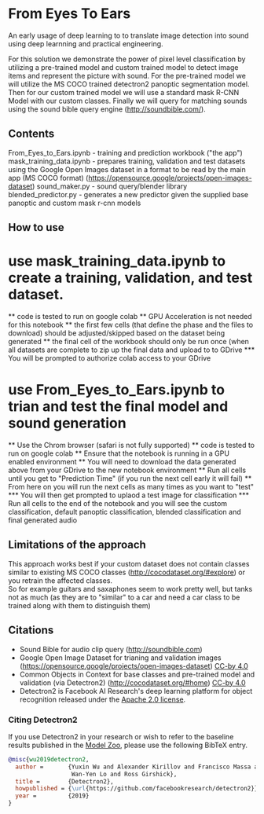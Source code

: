 # From Eyes To Ears

An early usage of deep learning to to translate image detection into sound using deep learnning and practical engineering.

For this solution we demonstrate the power of pixel level classification by utilizing a pre-trained model and custom trained model to detect image items and represent the picture with sound.
For the pre-trained model we will utilize the MS COCO trained detectron2 panoptic segmentation model.  Then for our custom trained model we will use a standard mask R-CNN Model with our custom classes.
Finally we will query for matching sounds using the sound bible query engine (http://soundbible.com/).

## Contents
From_Eyes_to_Ears.ipynb - training and prediction workbook ("the app")
mask_training_data.ipynb - prepares training, validation and test datasets using the Google Open Images dataset in a format to be read by the main app (MS COCO format) (https://opensource.google/projects/open-images-dataset)
sound_maker.py - sound query/blender library
blended_predictor.py - generates a new predictor given the supplied base panoptic and custom mask r-cnn models

## How to use
 # use mask_training_data.ipynb to create a training, validation, and test dataset.
 ** code is tested to run on google colab
 ** GPU Acceleration is not needed for this notebook
 ** the first few cells (that define the phase and the files to download) should be adjusted/skipped based on the dataset being generated
 ** the final cell of the workbook should only be run once (when all datasets are complete to zip up the final data and upload to to GDrive 
 *** You will be prompted to authorize colab access to your GDrive
 # use From_Eyes_to_Ears.ipynb to trian and test the final model and sound generation
 ** Use the Chrom browser (safari is not fully supported)
 ** code is tested to run on google colab
 ** Ensure that the notebook is running in a GPU enabled environment
 ** You will need to download the data generated above from your GDrive to the new notebook environment
 ** Run all cells until you get to "Prediction Time" (if you run the next cell early it will fail)
 ** From here on you will run the next cells as many times as you want to "test"
 *** You will then get prompted to uplaod a test image for classification
 *** Run all cells to the end of the notebook and you will see the custom classification, default panoptic classification, blended classification and final generated audio

## Limitations of the approach
This approach works best if your custom dataset does not contain classes similar to existing MS COCO classes (http://cocodataset.org/#explore) or you retrain the affected classes.  
So for example guitars and saxaphones seem to work pretty well, but tanks not as much (as they are to "similar" to a car and need a car class to be trained along with them to distinguish them)

## Citations
 * Sound Bible for audio clip query (http://soundbible.com)
 * Google Open Image Dataset for trianing and validation images (https://opensource.google/projects/open-images-dataset) [CC-by 4.0](LICENSE)
 * Common Objects in Context for base classes and pre-trained model and validation (via Detectron2) (http://cocodataset.org/#home) [CC-by 4.0](LICENSE)
 * Detectron2 is Facebook AI Research's deep learning platform for object recognition released under the [Apache 2.0 license](LICENSE).
### Citing Detectron2
If you use Detectron2 in your research or wish to refer to the baseline results published in the [Model Zoo](MODEL_ZOO.md), please use the following BibTeX entry.
```BibTeX
@misc{wu2019detectron2,
  author =       {Yuxin Wu and Alexander Kirillov and Francisco Massa and
                  Wan-Yen Lo and Ross Girshick},
  title =        {Detectron2},
  howpublished = {\url{https://github.com/facebookresearch/detectron2}},
  year =         {2019}
}
```
